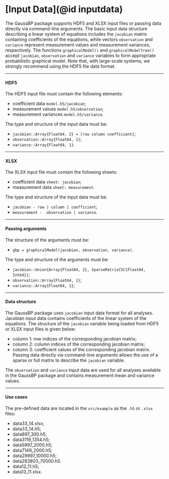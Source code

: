 # [Input Data](@id inputdata)

The GaussBP package supports HDF5 and XLSX input files or passing data directly via command-line arguments. The basic input data structure describing a linear system of equations includes the `jacobian` matrix containing coefficients of the equations, while vectors `observation` and `variance` represent measurement values and measurement variances, respectively. The functions `graphicalModel()` and `graphicalModelTree()` accept `jacobian`, `observation` and `variance` variables to form appropriate probabilistic graphical model. Note that, with large-scale systems, we strongly recommend using the HDF5 file data format.



---

#### HDF5
The HDF5 input file must contain the following elements:
- coefficient data `model.h5/jacobian`;
- measurement values `model.h5/observation`;
- measurement variances `model.h5/variance`.

The type and structure of the input data must be:
- `jacobian::Array{Float64, 2} = [row column coefficient]`;
- `observation::Array{Float64, 1}`;
- `variance::Array{Float64, 1}`.

---

#### XLSX
The XLSX input file must contain the following sheets:
- coefficient data `sheet: jacobian`;
- measurement data `sheet: measurement`.

The type and structure of the input data must be:
- `jacobian - row | column | coefficient`;
- `measurement -  observation | variance`.

---

#### Passing arguments
The structure of the arguments must be:
- `gbp = graphicalModel(jacobian, observation, variance)`.

The type and structure of the arguments must be:
  - `jacobian::Union{Array{Float64, 2}, SparseMatrixCSC{Float64, Int64}}`;
  - `observation::Array{Float64, 1}`;
  - `variance::Array{Float64, 1}`;
---

#### Data structure
The GaussBP package uses `jacobian` input data format for all analyses. Jacobian input data contains coefficients of the linear system of the equations. The structure of the `jacobian` variable being loaded from HDF5 or XLSX input files is given below:
- column 1: row indices of the corresponding jacobian matrix;
- column 2: column indices of the corresponding jacobian matrix;
- column 3: coefficient values of the corresponding jacobian matrix.
Passing data directly via command-line arguments allows the use of a sparse or full matrix to describe the `jacobian` variable.

The `observation` and `variance` input data are used for all analyses available in the GaussBP package and contains measurement mean and variance values.

---

#### Use cases
The pre-defined data are located in the `src/example` as the `.h5` or `.xlsx` files:
- data33_14.xlsx;
- data33_14.h5;
- data897_300.h5;
- data3119_1354.h5;
- data5997_2000.h5;
- data7149_2000.h5;
- data29997_10000.h5;
- data283803_70000.h5.
- data12_11.h5;
- data13_11.xlsx.